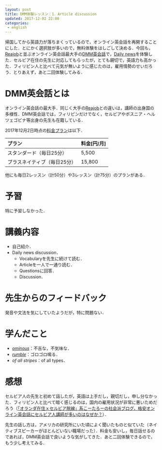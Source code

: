 ```yaml
---
layout: post
title: DMM体験レッスン：1．Article discussion
updated: 2017-12-02 22:00
categories:
 - english
---
```


帰国してから英語力が落ちまくっているので，オンライン英会話を再開することにした．とにかく選択肢が多いので，無料体験をはしごして決める．今回も，[Reajob](https://www.rarejob.com)と並ぶオンライン英会話最大手の[DMM英会話](http://eikaiwa.dmm.com/)で，[Daily news](https://app.eikaiwa.dmm.com/daily-news)を体験した．セルビア在住の先生に対応してもらったが，とても親切で，英語力も高かった．フィリピン人と比べて元気が無いように感じたのは，雇用情勢のせいだろう．とりあえず，あと二回体験してみる．

# DMM英会話とは

オンライン英会話の最大手．同じく大手の[Reajob](https://www.rarejob.com)との違いは，講師の出身国の多様性．DMM英会話では，フィリピンだけでなく，セルビアやボスニア・ヘルツェゴビナ等出身の先生も在籍している．

2017年12月2日時点の[料金プラン](http://eikaiwa.dmm.com/plan/)は以下．

|プラン|料金[円/月]|
|:--|:--|
|スタンダード（毎日25分）|5,500|
|プラスネイティブ（毎日25分）|15,800|

他にも毎日2レッスン（計50分）や3レッスン（計75分）のプランがある．

# 予習

特に予習しなかった．

# 講義内容

* 自己紹介．
* Daily news discussion．
  * Vocabularyを先生に続けて読む．
  * Articleを一人で一通り読む．
  * Questionsに回答．
  * Discussion．

# 先生からのフィードバック

発音や文法を気にしていたようだが，特に問題ない．

# 学んだこと

* [*ominous*](https://ejje.weblio.jp/content/ominous)：不吉な，不気味な．
* [*rumble*](https://ejje.weblio.jp/content/rumble)：ゴロゴロ鳴る．
* *of all stripes*：of all types．

# 感想

セルビア人の先生と初めて話したが，英語は上手だし，親切だし，申し分なかった．フィリピン人と比べて暗く感じるのは，国内の雇用状況が非常に悪いためだろう（[「オランダ在住ｘセルビア脱線」系こーたろーの社会派ブログ，格安オンライン英会話にセルビア人講師が多いのはなぜか？](https://kutinholland.com/why-are-there-many-serbian-teachers-in-online-english-schools)）．

先生の話し方は，アメリカの研究所にいた頃によく聞いたものと似ていた（ネイティブスピーカーがほとんどいない職場だった）．料金も安いし，毎日話せるのであれば，DMM英会話で良いような気がしてきた．あと二回体験できるので，もう少し考えてみる．
